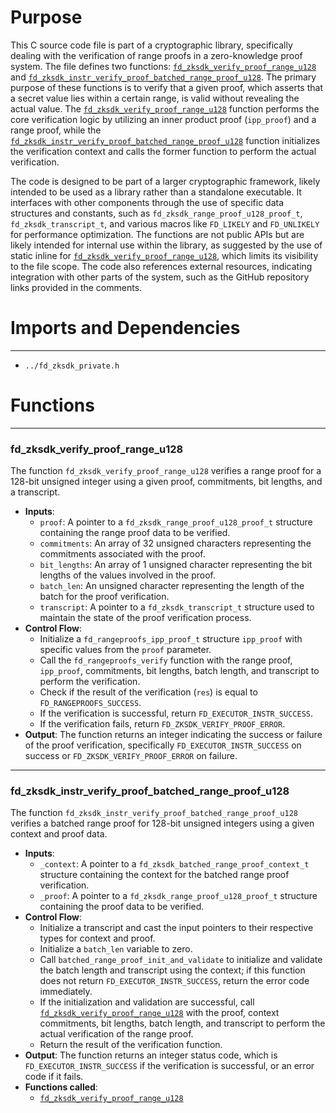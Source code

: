 # Purpose
This C source code file is part of a cryptographic library, specifically dealing with the verification of range proofs in a zero-knowledge proof system. The file defines two functions: [`fd_zksdk_verify_proof_range_u128`](#fd_zksdk_verify_proof_range_u128) and [`fd_zksdk_instr_verify_proof_batched_range_proof_u128`](#fd_zksdk_instr_verify_proof_batched_range_proof_u128). The primary purpose of these functions is to verify that a given proof, which asserts that a secret value lies within a certain range, is valid without revealing the actual value. The [`fd_zksdk_verify_proof_range_u128`](#fd_zksdk_verify_proof_range_u128) function performs the core verification logic by utilizing an inner product proof (`ipp_proof`) and a range proof, while the [`fd_zksdk_instr_verify_proof_batched_range_proof_u128`](#fd_zksdk_instr_verify_proof_batched_range_proof_u128) function initializes the verification context and calls the former function to perform the actual verification.

The code is designed to be part of a larger cryptographic framework, likely intended to be used as a library rather than a standalone executable. It interfaces with other components through the use of specific data structures and constants, such as `fd_zksdk_range_proof_u128_proof_t`, `fd_zksdk_transcript_t`, and various macros like `FD_LIKELY` and `FD_UNLIKELY` for performance optimization. The functions are not public APIs but are likely intended for internal use within the library, as suggested by the use of static inline for [`fd_zksdk_verify_proof_range_u128`](#fd_zksdk_verify_proof_range_u128), which limits its visibility to the file scope. The code also references external resources, indicating integration with other parts of the system, such as the GitHub repository links provided in the comments.
# Imports and Dependencies

---
- `../fd_zksdk_private.h`


# Functions

---
### fd\_zksdk\_verify\_proof\_range\_u128<!-- {{#callable:fd_zksdk_verify_proof_range_u128}} -->
The function `fd_zksdk_verify_proof_range_u128` verifies a range proof for a 128-bit unsigned integer using a given proof, commitments, bit lengths, and a transcript.
- **Inputs**:
    - `proof`: A pointer to a `fd_zksdk_range_proof_u128_proof_t` structure containing the range proof data to be verified.
    - `commitments`: An array of 32 unsigned characters representing the commitments associated with the proof.
    - `bit_lengths`: An array of 1 unsigned character representing the bit lengths of the values involved in the proof.
    - `batch_len`: An unsigned character representing the length of the batch for the proof verification.
    - `transcript`: A pointer to a `fd_zksdk_transcript_t` structure used to maintain the state of the proof verification process.
- **Control Flow**:
    - Initialize a `fd_rangeproofs_ipp_proof_t` structure `ipp_proof` with specific values from the `proof` parameter.
    - Call the `fd_rangeproofs_verify` function with the range proof, `ipp_proof`, commitments, bit lengths, batch length, and transcript to perform the verification.
    - Check if the result of the verification (`res`) is equal to `FD_RANGEPROOFS_SUCCESS`.
    - If the verification is successful, return `FD_EXECUTOR_INSTR_SUCCESS`.
    - If the verification fails, return `FD_ZKSDK_VERIFY_PROOF_ERROR`.
- **Output**: The function returns an integer indicating the success or failure of the proof verification, specifically `FD_EXECUTOR_INSTR_SUCCESS` on success or `FD_ZKSDK_VERIFY_PROOF_ERROR` on failure.


---
### fd\_zksdk\_instr\_verify\_proof\_batched\_range\_proof\_u128<!-- {{#callable:fd_zksdk_instr_verify_proof_batched_range_proof_u128}} -->
The function `fd_zksdk_instr_verify_proof_batched_range_proof_u128` verifies a batched range proof for 128-bit unsigned integers using a given context and proof data.
- **Inputs**:
    - `_context`: A pointer to a `fd_zksdk_batched_range_proof_context_t` structure containing the context for the batched range proof verification.
    - `_proof`: A pointer to a `fd_zksdk_range_proof_u128_proof_t` structure containing the proof data to be verified.
- **Control Flow**:
    - Initialize a transcript and cast the input pointers to their respective types for context and proof.
    - Initialize a `batch_len` variable to zero.
    - Call `batched_range_proof_init_and_validate` to initialize and validate the batch length and transcript using the context; if this function does not return `FD_EXECUTOR_INSTR_SUCCESS`, return the error code immediately.
    - If the initialization and validation are successful, call [`fd_zksdk_verify_proof_range_u128`](#fd_zksdk_verify_proof_range_u128) with the proof, context commitments, bit lengths, batch length, and transcript to perform the actual verification of the range proof.
    - Return the result of the verification function.
- **Output**: The function returns an integer status code, which is `FD_EXECUTOR_INSTR_SUCCESS` if the verification is successful, or an error code if it fails.
- **Functions called**:
    - [`fd_zksdk_verify_proof_range_u128`](#fd_zksdk_verify_proof_range_u128)


